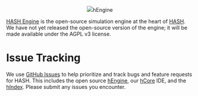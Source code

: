 <p align="center">
  <img width=“865” height=“288” src="https://cdn-us1.hash.ai/assets/github-readme-header@2x.png”>
  [![License: AGPL v3](https://img.shields.io/badge/License-AGPL%20v3-blue.svg)](https://www.gnu.org/licenses/agpl-3.0)
</p>

# hEngine
[HASH Engine](https://hash.ai/platform/engine) is the open-source simulation engine at the heart of [HASH](https://hash.ai/). We have not yet released the open-source version of the engine; it will be made available under the AGPL v3 license.

# Issue Tracking
We use [GitHub Issues](https://github.com/hashintel/engine/issues) to help prioritize and track bugs and feature requests for HASH. This includes the open source [hEngine](https://hash.ai/platform/engine), our [hCore](https://hash.ai/platform/core) IDE, and the [hIndex](https://hash.ai/platform/index). Please submit any issues you encounter.
